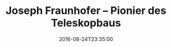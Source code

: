 ---
date: '2016-08-24T23:35:00'
talk_date: '2012-01-01T00:00:00'
talk_speakers:
  speaker1:
    name: Dr. Ing. Rudolf Wohlleben
title: Joseph Fraunhofer – Pionier des Teleskopbaus
---